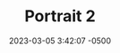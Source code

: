---
layout: post
title: "Portrait 2"
date: 2023-03-05 3:42:07 -0500
categories: assignments
permalink: /assignments/1/p2/
---